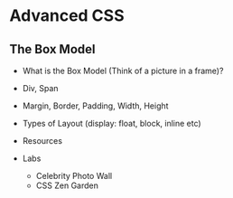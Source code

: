 # Advanced CSS

## The Box Model

+ What is the Box Model (Think of a picture in a frame)?

+ Div, Span

+ Margin, Border, Padding, Width, Height

+ Types of Layout (display: float, block, inline etc)

+ Resources

+ Labs
  + Celebrity Photo Wall
  + CSS Zen Garden
